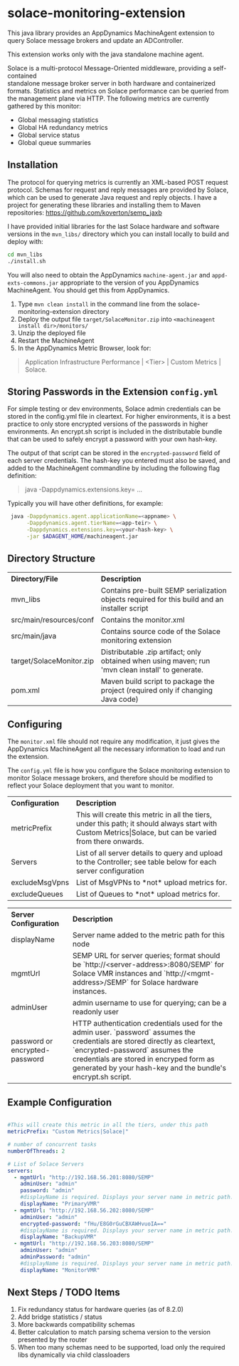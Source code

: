 # solace-monitoring-extension
This java library provides an AppDynamics MachineAgent extension to query 
Solace message brokers and update an ADController.

This extension works only with the java standalone machine agent.

Solace is a multi-protocol Message-Oriented middleware, providing a self-contained  
standalone message broker server in both hardware and containerized formats.
Statistics and metrics on Solace performance can be queried from the management 
plane via HTTP. The following metrics are currently gathered by this monitor:

* Global messaging statistics
* Global HA redundancy metrics
* Global service status
* Global queue summaries

## Installation

The protocol for querying metrics is currently an XML-based POST request protocol. 
Schemas for request and reply messages are provided by Solace, which can be used 
to generate Java request and reply objects. I have a project for generating these 
libraries and installing them to Maven repositories: https://github.com/koverton/semp_jaxb

I have provided initial libraries for the last Solace hardware and software versions 
in the `mvn_libs/` directory which you can install locally to build and deploy with:

```bash
cd mvn_libs
./install.sh
```

You will also need to obtain the AppDynamics `machine-agent.jar` and `appd-exts-commons.jar` 
appropriate to the version of you AppDynamics MachineAgent. You should get this from AppDynamics.

1. Type `mvn clean install` in the command line from the solace-monitoring-extension directory
2. Deploy the output file `target/SolaceMonitor.zip` into `<machineagent install dir>/monitors/`
3. Unzip the deployed file
4. Restart the MachineAgent
5. In the AppDynamics Metric Browser, look for: 
> Application Infrastructure Performance  | \<Tier\> | Custom Metrics | Solace.

## Storing Passwords in the Extension `config.yml`

For simple testing or dev environments, Solace admin credentials can be stored in the 
config.yml file in cleartext. For higher environments, it is a best practice to only 
store encrypted versions of the passwords in higher environments. An encrypt.sh script 
is included in the distributable bundle that can be used to safely encrypt a password 
with your own hash-key. 

The output of that script can be stored in the `encrypted-password` field of each server credentials.
The hash-key you entered must also be saved, and added to the MachineAgent commandline 
by including the following flag definition:
> java -Dappdynamics.extensions.key=<your-hash-key> ...

Typically you will have other definitions, for example:
```bash
 java -Dappdynamics.agent.applicationName=<appname> \
      -Dappdynamics.agent.tierName=<app-teir> \
      -Dappdynamics.extensions.key=<your-hash-key> \
      -jar $ADAGENT_HOME/machineagent.jar
```
	
## Directory Structure

<table><tbody>
<tr>
<th align="left"> Directory/File </th>
<th align="left"> Description </th>
</tr>
<tr>
<td class='confluenceTd'> mvn_libs </td>
<td class='confluenceTd'> Contains pre-built SEMP serialization objects required for this build and an installer script </td>
</tr>
<tr>
<td class='confluenceTd'> src/main/resources/conf </td>
<td class='confluenceTd'> Contains the monitor.xml </td>
</tr>
<tr>
<td class='confluenceTd'> src/main/java </td>
<td class='confluenceTd'> Contains source code of the Solace monitoring extension </td>
</tr>
<tr>
<td class='confluenceTd'> target/SolaceMonitor.zip </td>
<td class='confluenceTd'> Distributable .zip artifact; only obtained when using maven; run 'mvn clean install' to generate. </td>
</tr>
<tr>
<td class='confluenceTd'> pom.xml </td>
<td class='confluenceTd'> Maven build script to package the project (required only if changing Java code) </td>
</tr>
</tbody>
</table>

## Configuring

The `monitor.xml` file should not require any modification, it just gives the 
AppDynamics MachineAgent all the necessary information to load and run the 
extension.

The `config.yml` file is how you configure the Solace monitoring extension to 
monitor Solace message brokers, and therefore should be modified to reflect your 
Solace deployment that you want to monitor.

<table><tbody>
<tr>
<th align="left"> Configuration </th>
<th align="left"> Description </th>
</tr>
<tr>
<td class='confluenceTd'> metricPrefix </td>
<td class='confluenceTd'> This will create this metric in all the tiers, 
under this path; it should always start with Custom Metrics|Solace, but can be varied 
from there onwards.</td>
</tr>
<tr>
<td class='confluenceTd'> Servers </td>
<td class='confluenceTd'> List of all server details to query and upload to the Controller; 
see table below for each server configuration </td>
</tr>
<tr>
<td class='confluenceTd'> excludeMsgVpns </td>
<td class='confluenceTd'> List of MsgVPNs to *not* upload metrics for.</td>
</tr>
<tr>
<td class='confluenceTd'> excludeQueues </td>
<td class='confluenceTd'> List of Queues to *not* upload metrics for.</td>
</tr>
</tbody>
</table>

<table><tbody>
<tr>
<th align="left"> Server Configuration </th>
<th align="left"> Description </th>
</tr>
<tr>
<td class='confluenceTd'> displayName </td>
<td class='confluenceTd'> Server name added to the metric path for this node </td>
</tr>
<tr>
<td class='confluenceTd'> mgmtUrl </td>
<td class='confluenceTd'> SEMP URL for server queries; format should be `http://&lt;server-address&gt;:8080/SEMP` for 
Solace VMR instances and `http://&lt;mgmt-address&gt;/SEMP` for Solace hardware instances.
</td>
</tr>
<tr>
<td class='confluenceTd'> adminUser </td>
<td class='confluenceTd'> admin username to use for querying; can be a readonly user </td>
</tr>
<tr>
<td class='confluenceTd'> password or encrypted-password </td>
<td class='confluenceTd'> HTTP authentication credentials used for the admin user. `password` 
assumes the credentials are stored directly as cleartext, `encrypted-password` assumes the 
credentials are stored in encryped form as generated by your hash-key and the bundle's encrypt.sh script.</td>
</tr>
</tbody>
</table>

## Example Configuration

```yaml

#This will create this metric in all the tiers, under this path
metricPrefix: "Custom Metrics|Solace|"

# number of concurrent tasks
numberOfThreads: 2

# List of Solace Servers
servers:
  - mgmtUrl: "http://192.168.56.201:8080/SEMP"
    adminUser: "admin"
    password: "admin"
    #displayName is required. Displays your server name in metric path.
    displayName: "PrimaryVMR"
  - mgmtUrl: "http://192.168.56.202:8080/SEMP"
    adminUser: "admin"
    encrypted-password: "fHu/E8G0rGuCBXAWHvuoIA=="
    #displayName is required. Displays your server name in metric path.
    displayName: "BackupVMR"
  - mgmtUrl: "http://192.168.56.203:8080/SEMP"
    adminUser: "admin"
    adminPassword: "admin"
    #displayName is required. Displays your server name in metric path.
    displayName: "MonitorVMR"
```

## Next Steps / TODO Items

1. Fix redundancy status for hardware queries (as of 8.2.0)
2. Add bridge statistics / status
3. More backwards compatibility schemas
4. Better calculation to match parsing schema version to the version presented by the router
5. When too many schemas need to be supported, load only the required libs dynamically via child classloaders
